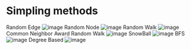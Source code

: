 # Simpling methods
Random Edge 
![image](https://github.com/anastasiapple/Simpling_method/blob/main/RE.gif)
Random Node 
![image](https://github.com/anastasiapple/Simpling_method/blob/main/RN.gif)
Random Walk
![image](https://github.com/anastasiapple/Simpling_method/blob/main/RW.gif)
Common Neighbor Award Random Walk
![image](https://github.com/anastasiapple/Simpling_method/blob/main/CNARW.gif)
SnowBall
![image](https://github.com/anastasiapple/Simpling_method/blob/main/CSB.gif)
BFS
![image](https://github.com/anastasiapple/Simpling_method/blob/main/BFS.gif)
Degree Based
![image](https://github.com/anastasiapple/Simpling_method/blob/main/DB.gif)
